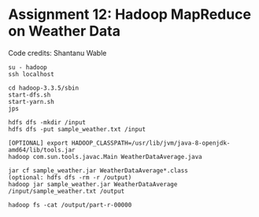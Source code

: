 # Assignment 12: Hadoop MapReduce on Weather Data

Code credits: Shantanu Wable

```
su - hadoop
ssh localhost

cd hadoop-3.3.5/sbin
start-dfs.sh
start-yarn.sh
jps

hdfs dfs -mkdir /input
hdfs dfs -put sample_weather.txt /input

[OPTIONAL] export HADOOP_CLASSPATH=/usr/lib/jvm/java-8-openjdk-amd64/lib/tools.jar
hadoop com.sun.tools.javac.Main WeatherDataAverage.java

jar cf sample_weather.jar WeatherDataAverage*.class
(optional: hdfs dfs -rm -r /output)
hadoop jar sample_weather.jar WeatherDataAverage /input/sample_weather.txt /output

hadoop fs -cat /output/part-r-00000
```

